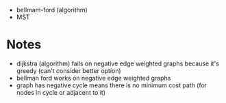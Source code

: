 
- bellmam-ford (algorithm)
- MST


# Notes

- dijkstra (algorithm) fails on negative edge weighted graphs because it's greedy (can't consider better option)
- bellman ford works on negative edge weighted graphs
- graph has negative cycle means there is no minimum cost path (for nodes in cycle or adjacent to it)
